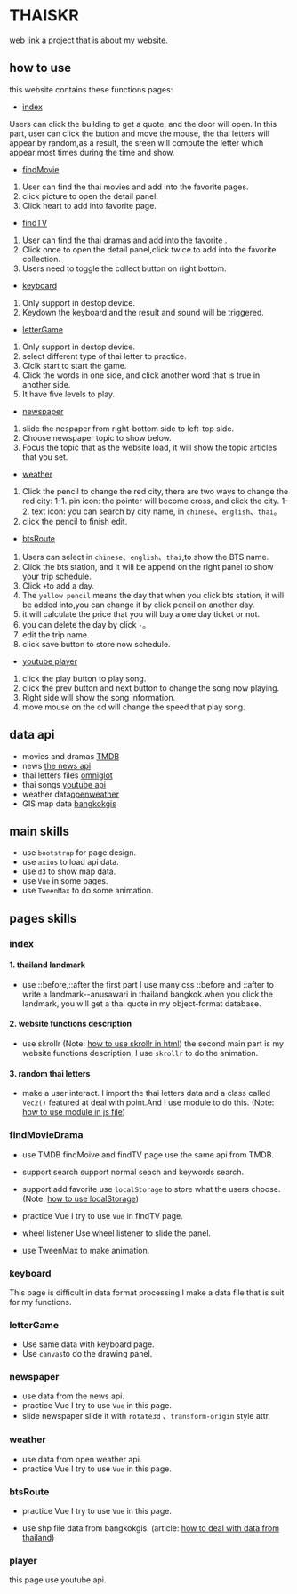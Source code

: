 # THAISKR 
[web link](https://jane0819tw.github.io/thaiskr/)
a project that is about my website.
## how to use 
this website contains these functions pages: 
* [index](#index)

Users can click the building to get a quote, and the door will open. 
In this part, user can click the button and move the mouse, the thai letters will appear by random,as a result, the sreen will compute the letter which appear most times during the time and show.

* [findMovie](#findMovieDrama)
1. User can find the thai movies and add into the favorite pages.
2. click picture to open the detail panel.
3. Click heart to add into favorite page.
* [findTV](#findMovieDrama)
1. User can find the thai dramas and add into the favorite .
2. Click once to open the detail panel,click twice to add into the favorite collection.
3. Users need to toggle the collect button on right bottom. 

* [keyboard](#keyboard)
1. Only support in destop device. 
2. Keydown the keyboard and the result and sound will be triggered.

* [letterGame](#letterGame)
1. Only support in destop device. 
2. select different type of thai letter to practice.
3. Clcik start to start the game. 
4. Click the words in one side, and click another word that is true in another side. 
5. It have five levels to play. 

* [newspaper](#newspaper)
1. slide the nespaper from right-bottom side to left-top side. 
2. Choose newspaper topic to show below.
3. Focus the topic that as the website load, it will show the topic articles that you set. 
* [weather](#weather)
1. Click the pencil to change the red city, there are two ways to change the red city: 
1-1. pin icon: the pointer will become cross, and click the city. 
1-2. text icon: you can search by city name, in <code>chinese</code>、<code>english</code>、<code>thai</code>。
2. click the pencil to finish edit. 

* [btsRoute](#btsRoute)
1. Users can select in <code>chinese</code>、<code>english</code>、<code>thai</code>,to show the BTS name. 
2. Click the bts station, and it will be append on the right panel to show your trip schedule.
3. Click <code>+</code>to add a day.
4. The <code>yellow pencil</code> means the day that when you  click bts station, it will be added into,you can change it by click pencil on another day.  
5. it will calculate the price that you will buy a one day ticket or not.  
6. you can delete the day by click <code>-</code>。
7. edit the trip name. 
8. click save button to store now schedule. 
* [youtube player](#player)
1. click the play button to play song.
2. click the prev button and next button to change the song now playing.
3. Right side will show the song information.
4. move mouse on the cd will change the speed that play song. 

## data api 
* movies and dramas [TMDB](https://www.themoviedb.org/?language=zh-TW)
* news [the news api](https://newsapi.org/)
* thai letters files [omniglot](https://www.omniglot.com/writing/thai.htm)
* thai songs [youtube api](https://developers.google.com/youtube/v3)
* weather data[openweather](https://openweathermap.org/api)
* GIS map data [bangkokgis](http://www.bangkokgis.com/modules.php?m=download_shapefile)
## main skills
* use <code>bootstrap</code> for page design.
* use <code>axios</code> to load api data.
* use <code>d3</code> to show map data. 
* use <code>Vue</code> in some pages. 
* use <code>TweenMax</code> to do some animation. 
## pages skills
### index
#### 1. thailand landmark
* use ::before,::after
the first part I use many css ::before and ::after to write a landmark--anusawari in thailand bangkok.when you click the landmark, you will get a thai quote in my object-format database.
#### 2. website functions description
* use skrollr (Note: [how to use skrollr in html](https://hackmd.io/daCJMcqZRnm6pbVyXv_4xg?view))
the second main part is my website functions description, I use <code>skrollr</code> to do the animation.

#### 3. random thai letters
* make a user interact. 
I import the thai letters data and  a class called <code>Vec2()</code> featured at deal with point.And I use module to do this. 
(Note: [how to use module in js file](https://hackmd.io/vGUYwSp9RsW8GvIPqZUaBA?view))

### findMovieDrama
* use TMDB
findMoive and findTV page use the same api from TMDB.
* support search 
support normal seach and keywords search. 
* support add favorite
use <code>localStorage</code> to store what the users choose. 
(Note: [how to use localStorage](https://hackmd.io/QMX4yniKQhWjkUAuOmERUg))

* practice Vue
I try to use <code>Vue</code> in findTV page. 
* wheel listener
Use wheel listener to slide the panel. 
* use TweenMax to make animation. 
### keyboard
This page is difficult in data format processing.I make a data file that is suit for my functions. 

### letterGame
* Use same data with keyboard page.
* Use <code>canvas</code>to do the drawing panel. 
### newspaper
* use data from the news api. 
* practice Vue
I try to use <code>Vue</code> in this page. 
* slide newspaper
slide it with <code>rotate3d</code> 、<code>transform-origin</code> style attr.

### weather
* use data from open weather api.
* practice Vue
I try to use <code>Vue</code> in this page.

### btsRoute
* practice Vue
I try to use <code>Vue</code> in this page.

* use shp file data from bangkokgis. 
(article: [how to deal with data from thailand](https://medium.com/%E5%B0%8F%E9%83%AD-%E0%B9%80%E0%B8%88%E0%B8%99/d3-js-%E9%85%8D%E5%90%88qgis%E8%99%95%E7%90%86%E6%B3%B0%E5%9C%8B%E8%B3%87%E6%96%99%E7%95%AB%E5%87%BA%E9%BB%9E%E5%BA%A7%E6%A8%99-99c8d909043))

### player
this page use youtube api. 


